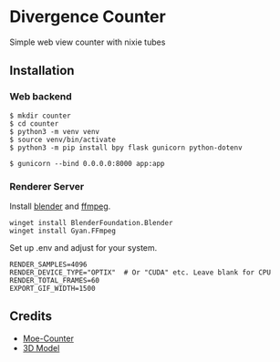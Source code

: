 # Divergence Counter

Simple web view counter with nixie tubes

[//]: # (![Moe-Counter]&#40;http://projectgungame.top:13102/Divergence-Counter.github&#41;)

## Installation
### Web backend

```shell
$ mkdir counter
$ cd counter
$ python3 -m venv venv
$ source venv/bin/activate
$ python3 -m pip install bpy flask gunicorn python-dotenv

$ gunicorn --bind 0.0.0.0:8000 app:app
```

### Renderer Server
Install [blender](https://www.blender.org/download/) and [ffmpeg](https://ffmpeg.org/download.html).
```shell
winget install BlenderFoundation.Blender
winget install Gyan.FFmpeg
```
Set up .env and adjust for your system.
```dotenv
RENDER_SAMPLES=4096
RENDER_DEVICE_TYPE="OPTIX"  # Or "CUDA" etc. Leave blank for CPU 
RENDER_TOTAL_FRAMES=60
EXPORT_GIF_WIDTH=1500
```

## Credits

*   [Moe-Counter](https://github.com/journey-ad/Moe-Counter/)
*   [3D Model](https://www.artstation.com/amatsukast)

